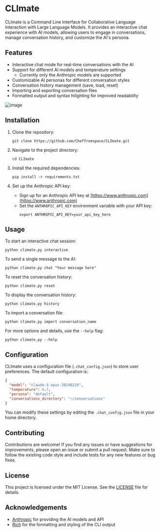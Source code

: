 # CLImate

CLImate is a Command Line Interface for Collaborative Language Interaction with Large Language Models. It provides an interactive chat experience with AI models, allowing users to engage in conversations, manage conversation history, and customize the AI's persona.

## Features

- Interactive chat mode for real-time conversations with the AI
- Support for different AI models and temperature settings
   - Currently only the Anthropic models are supported
- Customizable AI personas for different conversation styles
- Conversation history management (save, load, reset)
- Importing and exporting conversation files
- Formatted output and syntax hilighting for improved readability

![image](https://github.com/Cheffromspace/CLImate/assets/21370528/a4a626e1-e461-4a68-8767-75752a92a868)

## Installation

1. Clone the repository:
   ```
   git clone https://github.com/Cheffromspace/CLImate.git
   ```

2. Navigate to the project directory:
   ```
   cd CLImate
   ```

3. Install the required dependencies:
   ```
   pip install -r requirements.txt
   ```

4. Set up the Anthropic API key:
   - Sign up for an Anthropic API key at [https://www.anthropic.com](https://www.anthropic.com)
   - Set the `ANTHROPIC_API_KEY` environment variable with your API key:
     ```
     export ANTHROPIC_API_KEY=your_api_key_here
     ```

## Usage

To start an interactive chat session:
```
python climate.py interactive
```

To send a single message to the AI:
```
python climate.py chat "Your message here"
```

To reset the conversation history:
```
python climate.py reset
```

To display the conversation history:
```
python climate.py history
```

To import a conversation file:
```
python climate.py import conversation_name
```

For more options and details, use the `--help` flag:
```
python climate.py --help
```

## Configuration

CLImate uses a configuration file (`.chat_config.json`) to store user preferences. The default configuration is:
```json
{
  "model": "claude-3-opus-20240229",
  "temperature": 0.7,
  "persona": "default",
  "conversations_directory": "~/conversations"
}
```

You can modify these settings by editing the `.chat_config.json` file in your home directory.

## Contributing

Contributions are welcome! If you find any issues or have suggestions for improvements, please open an issue or submit a pull request. Make sure to follow the existing code style and include tests for any new features or bug fixes.

## License

This project is licensed under the MIT License. See the [LICENSE](LICENSE) file for details.

## Acknowledgements

- [Anthropic](https://www.anthropic.com) for providing the AI models and API
- [Rich](https://github.com/Textualize/rich) for the formatting and styling of the CLI output
